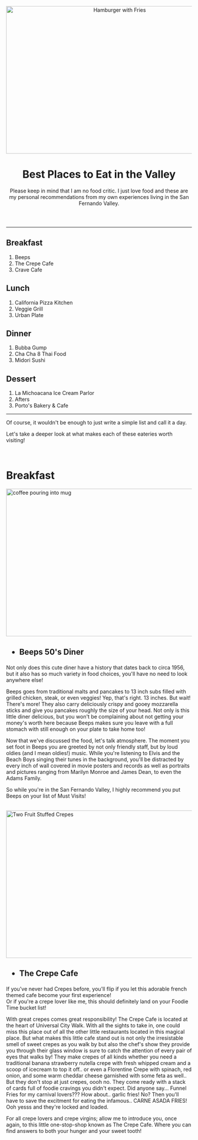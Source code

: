 <!DOCTYPE html>
<html>
<head>
<title>Foodie Time: San Fernando Valley</title>
</head>
<body>
  <header>
    <img src="https://cdn.stocksnap.io/img-thumbs/960w/7QH4K6AESO.jpg" alt="Hamburger with Fries" width="600" height="400">
<h1>Best Places to Eat in the Valley</h1>
<p>Please keep in mind that I am no food critic. I just love food and these are my personal recommendations from my own experiences living in the San Fernando Valley.</p>
</header>
<hr />
<h2> Breakfast </h2>
<ol>
<li>Beeps</li>
<li>The Crepe Cafe</li>
<li>Crave Cafe</li>
</ol>
<h2>Lunch</h2>
<ol>
<li>California Pizza Kitchen</li>
<li>Veggie Grill</li>
<li>Urban Plate</li>
</ol>
<h2>Dinner</h2>
<ol>
<li>Bubba Gump</li>
<li>Cha Cha 8 Thai Food</li>
<li>Midori Sushi</li>
</ol>
<h2>Dessert</h2>
<ol>
<li>La Michoacana Ice Cream Parlor</li>
<li>Afters</li>
<li>Porto's Bakery & Cafe</li>
</ol>
<hr />
<p>Of course, it wouldn't be enough to just write a simple list and call it a day.</p>
<p>Let's take a deeper look at what makes each of these eateries worth visiting!</p>
<br />
<h1>Breakfast</h1>
<img src="https://cdn.stocksnap.io/img-thumbs/280h/LQZVRGVJQZ.jpg" alt="coffee pouring into mug" width="600" height="400">
<h2><ul><li>Beeps 50's Diner</li></ul></h2>
<p>Not only does this cute diner have a history that dates back to circa 1956, but it also has so much variety in food choices,
  you'll have no need to look anywhere else!</p>
<p>Beeps goes from traditional malts and pancakes to 13 inch subs filled with grilled chicken, steak, or even veggies!
 Yep, that's right. 13 inches. But wait! There's more! They also carry deliciously crispy and gooey mozzarella sticks and
give you pancakes roughly the size of your head. Not only is this little diner delicious, but you won't be complaining
about not getting your money's worth here because Beeps makes sure you leave with a full stomach with still enough
on your plate to take home too!</p>
<p>Now that we've discussed the food, let's talk atmosphere. The moment you set foot in Beeps you are greeted by
not only friendly staff, but by loud oldies (and I mean oldies!) music. While you're listening to Elvis and the Beach Boys
singing their tunes in the background, you'll be distracted by every inch of wall covered in movie posters and records
as well as portraits and pictures ranging from Marilyn Monroe and James Dean, to even the Adams Family.</p>
<p>So while you're in the San Fernando Valley, I highly recommend you put Beeps on your list of Must Visits!</p>
<br />
<img src="https://image.shutterstock.com/display_pic_with_logo/324901/315597842/stock-photo-crepes-with-strawberries-and-chocolate-sauce-isolated-on-white-background-315597842.jpg" alt="Two Fruit Stuffed Crepes"
width="600" height="400">
<h2><ul><li>The Crepe Cafe</li></ul></h2>
<p>If you've never had Crepes before, you'll flip if you let this adorable french themed cafe become your first experience!
<br /> Or if you're a crepe lover like me, this should definitely land on your Foodie Time bucket list!</p>
<p>With great crepes comes great responsibility! The Crepe Cafe is located at the heart of Universal City Walk.
With all the sights to take in, one could miss this place out of all the other little restaurants located in this magical
place. But what makes this little cafe stand out is not only the irresistable smell of sweet crepes as you walk by but
also the chef's show they provide you through their glass window is sure to catch the attention of every pair of eyes
that walks by! They make crepes of all kinds whether you need a traditional banana strawberry nutella crepe with fresh whipped
cream and a scoop of icecream to top it off.. or even a Florentine Crepe with spinach, red onion, and some warm cheddar cheese
garnished with some feta as well.. But they don't stop at just crepes, oooh no.
They come ready with a stack of cards full of foodie cravings you didn't expect. Did anyone say... Funnel Fries for
my carnival lovers??? How about..
garlic fries! No? Then you'll have to save the excitment for eating the infamous.. CARNE ASADA FRIES! Ooh yesss and they're
locked and loaded. </p>
<p>For all crepe lovers and crepe virgins; allow me to introduce you, once again, to this little one-stop-shop known as
The Crepe Cafe. Where you can find answers to both your hunger and your sweet tooth!</p> 
</body>
</html>
